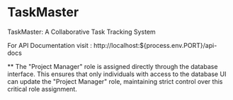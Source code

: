# TaskMaster
TaskMaster: A Collaborative Task Tracking System

For API Documentation visit : http://localhost:${process.env.PORT}/api-docs

** The "Project Manager" role is assigned directly through the database interface. This ensures that only individuals with access to the database UI can update the "Project Manager" role, maintaining strict control over this critical role assignment.